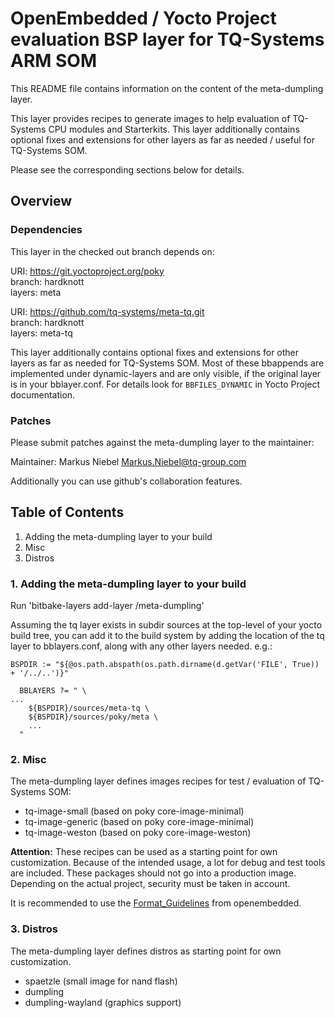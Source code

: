 # OpenEmbedded / Yocto Project evaluation BSP layer for TQ-Systems ARM SOM

This README file contains information on the content of the meta-dumpling layer.

This layer provides recipes to generate images to help evaluation of
TQ-Systems CPU modules and Starterkits. This layer additionally contains
optional fixes and extensions for other layers as far as needed / useful
for TQ-Systems SOM.

Please see the corresponding sections below for details.

## Overview

### Dependencies

This layer in the checked out branch depends on:

URI: https://git.yoctoproject.org/poky  
branch: hardknott  
layers: meta  

URI: https://github.com/tq-systems/meta-tq.git  
branch: hardknott  
layers: meta-tq  

This layer additionally contains optional fixes and extensions for other layers
as far as needed for TQ-Systems SOM. Most of these bbappends are implemented
under dynamic-layers and are only visible, if the original layer is in your
bblayer.conf. For details look for `BBFILES_DYNAMIC` in Yocto Project
documentation.

### Patches

Please submit patches against the meta-dumpling layer to the
maintainer:

Maintainer: Markus Niebel <Markus.Niebel@tq-group.com>

Additionally you can use github's collaboration features.

## Table of Contents

1. Adding the meta-dumpling layer to your build
2. Misc
3. Distros

### 1. Adding the meta-dumpling layer to your build

Run 'bitbake-layers add-layer <path-to-meta-dumpling>/meta-dumpling'

Assuming the tq layer exists in subdir sources at the top-level of your
yocto build tree, you can add it to the build system by adding the
location of the tq layer to bblayers.conf, along with any
other layers needed. e.g.:

```
BSPDIR := "${@os.path.abspath(os.path.dirname(d.getVar('FILE', True)) + '/../..')}"

  BBLAYERS ?= " \
...
    ${BSPDIR}/sources/meta-tq \
    ${BSPDIR}/sources/poky/meta \
    ...
  "
```

### 2. Misc

The meta-dumpling layer defines images recipes for test / evaluation of
TQ-Systems SOM:

* tq-image-small (based on poky core-image-minimal)
* tq-image-generic (based on poky core-image-minimal)
* tq-image-weston (based on poky core-image-weston)

**Attention:** These recipes can be used as a starting point for own customization.
Because of the intended usage, a lot for debug and test tools are included.
These packages should not go into a production image. Depending on the actual
project, security must be taken in account.

It is recommended to use the [Format_Guidelines](https://www.openembedded.org/wiki/Styleguide#Format_Guidelines) from openembedded.

### 3. Distros

The meta-dumpling layer defines distros as starting point for own customization.

* spaetzle (small image for nand flash)
* dumpling
* dumpling-wayland (graphics support)
